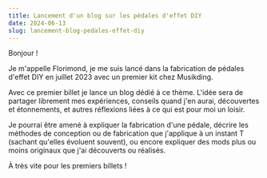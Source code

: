 ```yaml
---
title: Lancement d'un blog sur les pédales d'effet DIY
date: 2024-06-13
slug: lancement-blog-pedales-effet-diy
---
```


Bonjour !

Je m'appelle Florimond, je me suis lancé dans la fabrication de pédales d'effet DIY en juillet 2023 avec un premier kit chez Musikding.

Avec ce premier billet je lance un blog dédié à ce thème. L'idée sera de partager librement mes expériences, conseils quand j'en aurai, découvertes et étonnements, et autres réflexions liées à ce qui est pour moi un loisir.

Je pourrai être amené à expliquer la fabrication d'une pédale, décrire les méthodes de conception ou de fabrication que j'applique à un instant T (sachant qu'elles évoluent souvent), ou encore expliquer des mods plus ou moins originaux que j'ai découverts ou réalisés.

À très vite pour les premiers billets !
